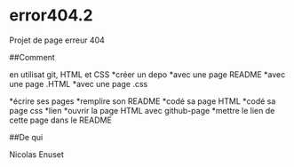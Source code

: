 # error404.2

Projet de page erreur 404

##Comment

en utilisat git, HTML et CSS
*créer un depo
	*avec une page README
	*avec une page .HTML
	*avec une page .css

*écrire ses pages
	*remplire son README
	*codé sa page HTML
	*codé sa page css
*lien
	*ouvrir la page HTML avec github-page
	*mettre le lien de cette page dans le README

##De qui

Nicolas Enuset
